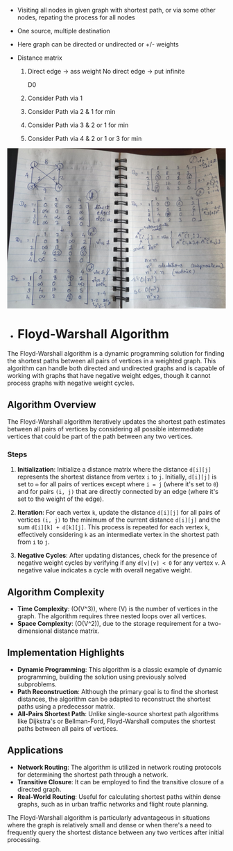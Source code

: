 - Visiting all nodes in given graph with shortest path, or via some other nodes, repating the process for all nodes

- One source, multiple destination

- Here graph can be directed or undirected or +/- weights

- Distance matrix
    1. Direct edge -> ass weight
       No direct edge -> put infinite

       D0

    2. Consider Path via 1

    3. Consider Path via 2 & 1 for min 

    4. Consider Path via 3 & 2 or 1 for min 

    5. Consider Path via 4 & 2 or 1 or 3 for min 

![alt text](img.jpeg)

- # Floyd-Warshall Algorithm

The Floyd-Warshall algorithm is a dynamic programming solution for finding the shortest paths between all pairs of vertices in a weighted graph. This algorithm can handle both directed and undirected graphs and is capable of working with graphs that have negative weight edges, though it cannot process graphs with negative weight cycles.

## Algorithm Overview

The Floyd-Warshall algorithm iteratively updates the shortest path estimates between all pairs of vertices by considering all possible intermediate vertices that could be part of the path between any two vertices.

### Steps

1. **Initialization**: Initialize a distance matrix where the distance `d[i][j]` represents the shortest distance from vertex `i` to `j`. Initially, `d[i][j]` is set to `∞` for all pairs of vertices except where `i = j` (where it's set to `0`) and for pairs `(i, j)` that are directly connected by an edge (where it's set to the weight of the edge).

2. **Iteration**: For each vertex `k`, update the distance `d[i][j]` for all pairs of vertices `(i, j)` to the minimum of the current distance `d[i][j]` and the sum `d[i][k] + d[k][j]`. This process is repeated for each vertex `k`, effectively considering `k` as an intermediate vertex in the shortest path from `i` to `j`.

3. **Negative Cycles**: After updating distances, check for the presence of negative weight cycles by verifying if any `d[v][v] < 0` for any vertex `v`. A negative value indicates a cycle with overall negative weight.

## Algorithm Complexity

- **Time Complexity**: \(O(V^3)\), where \(V\) is the number of vertices in the graph. The algorithm requires three nested loops over all vertices.
- **Space Complexity**: \(O(V^2)\), due to the storage requirement for a two-dimensional distance matrix.

## Implementation Highlights

- **Dynamic Programming**: This algorithm is a classic example of dynamic programming, building the solution using previously solved subproblems.
- **Path Reconstruction**: Although the primary goal is to find the shortest distances, the algorithm can be adapted to reconstruct the shortest paths using a predecessor matrix.
- **All-Pairs Shortest Path**: Unlike single-source shortest path algorithms like Dijkstra's or Bellman-Ford, Floyd-Warshall computes the shortest paths between all pairs of vertices.

## Applications

- **Network Routing**: The algorithm is utilized in network routing protocols for determining the shortest path through a network.
- **Transitive Closure**: It can be employed to find the transitive closure of a directed graph.
- **Real-World Routing**: Useful for calculating shortest paths within dense graphs, such as in urban traffic networks and flight route planning.

The Floyd-Warshall algorithm is particularly advantageous in situations where the graph is relatively small and dense or when there's a need to frequently query the shortest distance between any two vertices after initial processing.


    
